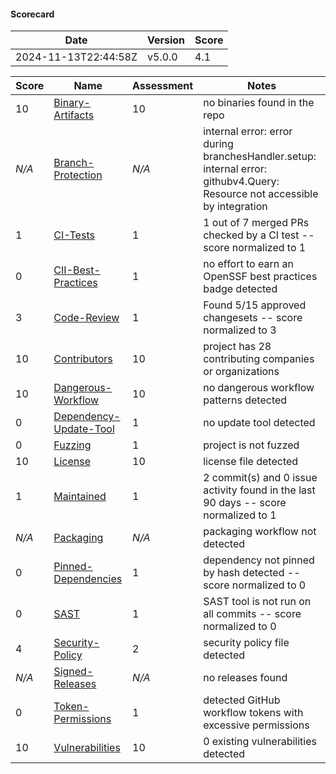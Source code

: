 #### **Scorecard**

|Date            |Version            |Score            |
|----------------|-------------------|-----------------|
|2024-11-13T22:44:58Z|v5.0.0|4.1|

|Score|Name|Assessment|Notes|
|-----|----|----------|-----|
|10|[Binary-Artifacts](https://github.com/ossf/scorecard/blob/main/docs/checks.md#binary-artifacts)|10|no binaries found in the repo|
|*N/A*|[Branch-Protection](https://github.com/ossf/scorecard/blob/main/docs/checks.md#branch-protection)|*N/A*|internal error: error during branchesHandler.setup: internal error: githubv4.Query: Resource not accessible by integration|
|1|[CI-Tests](https://github.com/ossf/scorecard/blob/main/docs/checks.md#ci-tests)|1|1 out of 7 merged PRs checked by a CI test -- score normalized to 1|
|0|[CII-Best-Practices](https://github.com/ossf/scorecard/blob/main/docs/checks.md#cii-best-practices)|1|no effort to earn an OpenSSF best practices badge detected|
|3|[Code-Review](https://github.com/ossf/scorecard/blob/main/docs/checks.md#code-review)|1|Found 5/15 approved changesets -- score normalized to 3|
|10|[Contributors](https://github.com/ossf/scorecard/blob/main/docs/checks.md#contributors)|10|project has 28 contributing companies or organizations|
|10|[Dangerous-Workflow](https://github.com/ossf/scorecard/blob/main/docs/checks.md#dangerous-workflow)|10|no dangerous workflow patterns detected|
|0|[Dependency-Update-Tool](https://github.com/ossf/scorecard/blob/main/docs/checks.md#dependency-update-tool)|1|no update tool detected|
|0|[Fuzzing](https://github.com/ossf/scorecard/blob/main/docs/checks.md#fuzzing)|1|project is not fuzzed|
|10|[License](https://github.com/ossf/scorecard/blob/main/docs/checks.md#license)|10|license file detected|
|1|[Maintained](https://github.com/ossf/scorecard/blob/main/docs/checks.md#maintained)|1|2 commit(s) and 0 issue activity found in the last 90 days -- score normalized to 1|
|*N/A*|[Packaging](https://github.com/ossf/scorecard/blob/main/docs/checks.md#packaging)|*N/A*|packaging workflow not detected|
|0|[Pinned-Dependencies](https://github.com/ossf/scorecard/blob/main/docs/checks.md#pinned-dependencies)|1|dependency not pinned by hash detected -- score normalized to 0|
|0|[SAST](https://github.com/ossf/scorecard/blob/main/docs/checks.md#sast)|1|SAST tool is not run on all commits -- score normalized to 0|
|4|[Security-Policy](https://github.com/ossf/scorecard/blob/main/docs/checks.md#security-policy)|2|security policy file detected|
|*N/A*|[Signed-Releases](https://github.com/ossf/scorecard/blob/main/docs/checks.md#signed-releases)|*N/A*|no releases found|
|0|[Token-Permissions](https://github.com/ossf/scorecard/blob/main/docs/checks.md#token-permissions)|1|detected GitHub workflow tokens with excessive permissions|
|10|[Vulnerabilities](https://github.com/ossf/scorecard/blob/main/docs/checks.md#vulnerabilities)|10|0 existing vulnerabilities detected|
